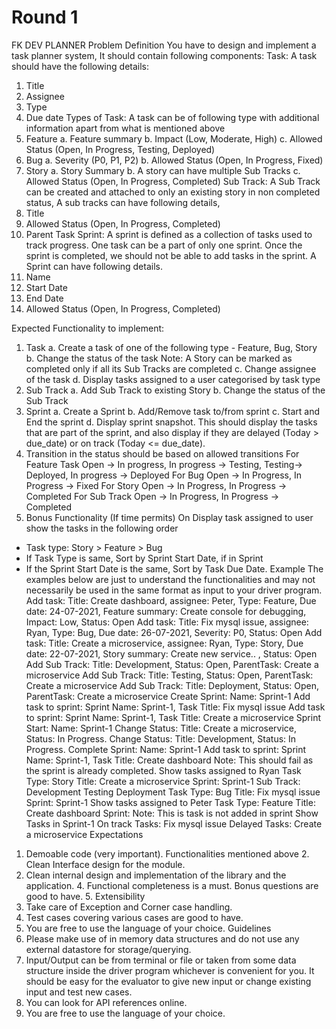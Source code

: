 # Round 1

FK DEV PLANNER 
Problem Definition 
You have to design and implement a task planner system, It should contain following components: 
Task: A task should have the following details: 
1. Title 
2. Assignee 
3. Type 
4. Due date 
Types of Task: A task can be of following type with additional information apart from what is mentioned above 
1. Feature 
a. Feature summary 
b. Impact (Low, Moderate, High) 
c. Allowed Status (Open, In Progress, Testing, Deployed) 
2. Bug 
a. Severity (P0, P1, P2) 
b. Allowed Status (Open, In Progress, Fixed) 
3. Story 
a. Story Summary 
b. A story can have multiple Sub Tracks 
c. Allowed Status (Open, In Progress, Completed) 
Sub Track: A Sub Track can be created and attached to only an existing story in non completed status, A sub tracks can have following details, 
1. Title 
2. Allowed Status (Open, In Progress, Completed) 
3. Parent Task 
Sprint: A sprint is defined as a collection of tasks used to track progress. One task can be a part of only one sprint. Once the sprint is completed, we should not be able to add tasks in the sprint. A Sprint can have following details. 
1. Name 
2. Start Date 
3. End Date 
4. Allowed Status (Open, In Progress, Completed)



Expected Functionality to implement: 
1. Task 
a. Create a task of one of the following type - Feature, Bug, Story 
b. Change the status of the task 
Note: A Story can be marked as completed only if all its Sub Tracks are completed 
c. Change assignee of the task 
d. Display tasks assigned to a user categorised by task type 
2. Sub Track 
a. Add Sub Track to existing Story 
b. Change the status of the Sub Track 
3. Sprint 
a. Create a Sprint 
b. Add/Remove task to/from sprint 
c. Start and End the sprint 
d. Display sprint snapshot. This should display the tasks that are part of the sprint, and also display if they are delayed (Today > due_date) or on track (Today <= due_date). 
4. Transition in the status should be based on allowed transitions 
For Feature Task 
Open → In progress, In progress → Testing, 
Testing→ Deployed, In progress → Deployed 
For Bug 
Open → In Progress, In Progress → Fixed 
For Story 
Open → In Progress, In Progress → Completed 
For Sub Track 
Open → In Progress, In Progress → Completed 
5. Bonus Functionality (If time permits) 
On Display task assigned to user show the tasks in the following order 
- Task type: Story > Feature > Bug 
- If Task Type is same, Sort by Sprint Start Date, if in Sprint 
- If the Sprint Start Date is the same, Sort by Task Due Date. 
Example 
The examples below are just to understand the functionalities and may not necessarily be used in the same format as input to your driver program. 
Add task: Title: Create dashboard, assignee: Peter, Type: Feature, Due date: 24-07-2021, Feature summary: Create console for debugging, Impact: Low, Status: Open
Add task: Title: Fix mysql issue, assignee: Ryan, Type: Bug, Due date: 26-07-2021, Severity: P0, Status: Open 
Add task: Title: Create a microservice, assignee: Ryan, Type: Story, Due date: 22-07-2021, Story summary: Create new service.. , Status: Open 
Add Sub Track: Title: Development, Status: Open, ParentTask: Create a microservice Add Sub Track: Title: Testing, Status: Open, ParentTask: Create a microservice Add Sub Track: Title: Deployment, Status: Open, ParentTask: Create a microservice 
Create Sprint: Name: Sprint-1 
Add task to sprint: Sprint Name: Sprint-1, Task Title: Fix mysql issue Add task to sprint: Sprint Name: Sprint-1, Task Title: Create a microservice Sprint Start: Name: Sprint-1 
Change Status: Title: Create a microservice, Status: In Progress. Change Status: Title: Development, Status: In Progress. 
Complete Sprint: Name: Sprint-1 
Add task to sprint: Sprint Name: Sprint-1, Task Title: Create dashboard Note: This should fail as the sprint is already completed. 
Show tasks assigned to Ryan 
Task Type: Story 
Title: Create a microservice 
Sprint: Sprint-1 
Sub Track: 
Development 
Testing 
Deployment 
Task Type: Bug 
Title: Fix mysql issue 
Sprint: Sprint-1 
Show tasks assigned to Peter 
Task Type: Feature 
Title: Create dashboard 
Sprint: 
Note: This is task is not added in sprint 
Show Tasks in Sprint-1 
On track Tasks: 
Fix mysql issue 
Delayed Tasks: 
Create a microservice
Expectations 
1. Demoable code (very important). Functionalities mentioned above 2. Clean Interface design for the module. 
3. Clean internal design and implementation of the library and the application. 4. Functional completeness is a must. Bonus questions are good to have. 5. Extensibility 
6. Take care of Exception and Corner case handling. 
7. Test cases covering various cases are good to have. 
8. You are free to use the language of your choice. 
Guidelines 
1. Please make use of in memory data structures and do not use any external datastore for storage/querying. 
2. Input/Output can be from terminal or file or taken from some data structure inside the driver program whichever is convenient for you. It should be easy for the evaluator to give new input or change existing input and test new cases. 
3. You can look for API references online. 
4. You are free to use the language of your choice.
